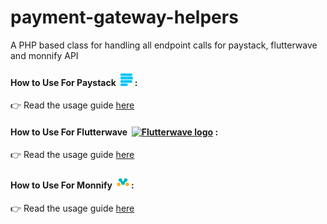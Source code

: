 # payment-gateway-helpers
A PHP based class for handling all endpoint calls for paystack, flutterwave and monnify API

#### How to Use For Paystack &nbsp;<a href="https://www.paystack.com/" target="_blank" rel="noreferrer"><img src="/logos/paystack.svg" title="Paystack" alt="Paystack logo" width="20" height="20"/></a> :
:point_right: Read the usage guide [here][l1] 

#### How to Use For Flutterwave &nbsp;<a href="https://www.paystack.com/" target="_blank" rel="noreferrer"><img src="/logos/flutterwave.svg" title="Flutterwave" alt="Flutterwave logo" width="20" height="20"/></a> :
:point_right: Read the usage guide [here][l2] 

#### How to Use For Monnify &nbsp;<a href="https://www.paystack.com/" target="_blank" rel="noreferrer"><img src="/logos/monnify.svg" title="Monnify" alt="Monnify logo" width="20" height="20"/></a> :
:point_right: Read the usage guide [here][l3] 
   
[link-author]: https://linkedin.com/in/adoagwai-godswill
[l1]: <https://github.com/euroadams/payment-gateway-helpers/tree/main/paystack/README.md>
[l2]: <https://github.com/euroadams/payment-gateway-helpers/tree/main/flutterwave/README.md>
[l3]: <https://github.com/euroadams/payment-gateway-helpers/tree/main/monnify/README.md>



